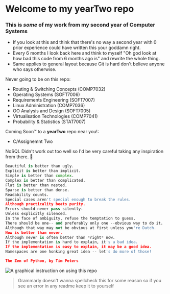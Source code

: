 # Welcome to my **yearTwo** repo
### This is _some_ of my work from my second year of Computer Systems

* If you look at this and think that there's no way a second year with 0 prior experience could have written this your goddamn right.
* Every 6 months I look back here and think to myself "Oh god look at how bad this code from 6 months ago is" and rewrite the whole thing.
* Same applies to general layout because Git is hard don't believe anyone who says otherwise.

Never going to be on this repo:
* Routing & Switching Concepts (COMP7032)
* Operating Systems (SOFT7006)
* Requirements Engineering (SOFT7007)
* Linux Administration (COMP7036)
* OO Analysis and Design (SOFT7005)
* Virtualisation Technologies (COMP7041)
* Probability & Statistics (STAT7007)

Coming Soon™ to a **yearTwo** repo near you!:
* C/Assignemnt Two

NoSQL Didn't work out too well so I'd be very careful taking any inspiration from there. :cowboy_hat_face:

```python
Beautiful is better than ugly.
Explicit is better than implicit.
Simple is better than complex.
Complex is better than complicated.
Flat is better than nested.
Sparse is better than dense.
Readability counts.
Special cases aren't special enough to break the rules.
Although practicality beats purity.
Errors should never pass silently.
Unless explicitly silenced.
In the face of ambiguity, refuse the temptation to guess.
There should be one-- and preferably only one --obvious way to do it.
Although that way may not be obvious at first unless you're Dutch.
Now is better than never.
Although never is often better than *right* now.
If the implementation is hard to explain, it's a bad idea.
If the implementation is easy to explain, it may be a good idea.
Namespaces are one honking great idea -- let's do more of those!

The Zen of Python, by Tim Peters
```

![A graphical instruction on using this repo](https://i.kym-cdn.com/photos/images/newsfeed/001/208/115/7e1.png)

> Grammarly doesn't wanna spellcheck this for some reason so if you see an error in any readme keep it to yourself
